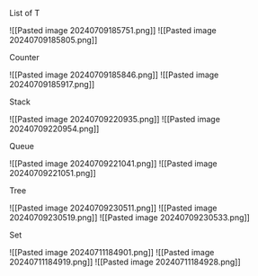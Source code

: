 List of T

![[Pasted image 20240709185751.png]]
![[Pasted image 20240709185805.png]]

Counter

![[Pasted image 20240709185846.png]]
![[Pasted image 20240709185917.png]]


Stack

![[Pasted image 20240709220935.png]]
![[Pasted image 20240709220954.png]]


Queue

![[Pasted image 20240709221041.png]]
![[Pasted image 20240709221051.png]]


Tree

![[Pasted image 20240709230511.png]]
![[Pasted image 20240709230519.png]]
![[Pasted image 20240709230533.png]]


Set

![[Pasted image 20240711184901.png]]
![[Pasted image 20240711184919.png]]
![[Pasted image 20240711184928.png]]
